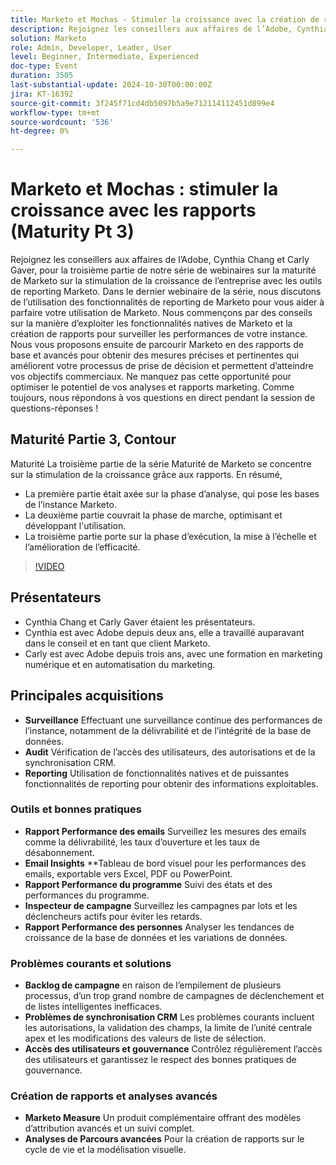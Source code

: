 ```yaml
---
title: Marketo et Mochas - Stimuler la croissance avec la création de rapports (Maturity Pt 3)
description: Rejoignez les conseillers aux affaires de l’Adobe, Cynthia Chang et Carly Gaver, pour la troisième partie de notre série de webinaires sur la maturité de Marketo sur la stimulation de la croissance de l’entreprise avec les outils de reporting Marketo. Dans le dernier webinaire de la série, nous discutons de l’utilisation des fonctionnalités de reporting de Marketo pour vous aider à parfaire votre utilisation de Marketo. Nous commençons par des conseils sur la manière d’exploiter les fonctionnalités natives de Marketo et la création de rapports pour surveiller les performances de votre instance. Nous vous proposons ensuite de parcourir Marketo en  des rapports de base et avancés pour obtenir des mesures précises et pertinentes qui améliorent votre processus de prise de décision et permettent d’atteindre vos objectifs commerciaux. Ne manquez pas cette opportunité pour optimiser le potentiel de vos analyses et rapports marketing. Comme toujours, nous répondons à vos questions en direct pendant la session de questions-réponses !
solution: Marketo
role: Admin, Developer, Leader, User
level: Beginner, Intermediate, Experienced
doc-type: Event
duration: 3505
last-substantial-update: 2024-10-30T00:00:00Z
jira: KT-16392
source-git-commit: 3f245f71cd4db5097b5a9e712114112451d899e4
workflow-type: tm+mt
source-wordcount: '536'
ht-degree: 0%

---
```



# Marketo et Mochas : stimuler la croissance avec les rapports (Maturity Pt 3)

Rejoignez les conseillers aux affaires de l’Adobe, Cynthia Chang et Carly Gaver, pour la troisième partie de notre série de webinaires sur la maturité de Marketo sur la stimulation de la croissance de l’entreprise avec les outils de reporting Marketo. Dans le dernier webinaire de la série, nous discutons de l’utilisation des fonctionnalités de reporting de Marketo pour vous aider à parfaire votre utilisation de Marketo. Nous commençons par des conseils sur la manière d’exploiter les fonctionnalités natives de Marketo et la création de rapports pour surveiller les performances de votre instance. Nous vous proposons ensuite de parcourir Marketo en  des rapports de base et avancés pour obtenir des mesures précises et pertinentes qui améliorent votre processus de prise de décision et permettent d’atteindre vos objectifs commerciaux. Ne manquez pas cette opportunité pour optimiser le potentiel de vos analyses et rapports marketing. Comme toujours, nous répondons à vos questions en direct pendant la session de questions-réponses !

## Maturité Partie 3, Contour

Maturité La troisième partie de la série Maturité de Marketo se concentre sur la stimulation de la croissance grâce aux rapports. En résumé,

* La première partie était axée sur la phase d’analyse, qui pose les bases de l’instance Marketo.
* La deuxième partie couvrait la phase de marche, optimisant et développant l&#39;utilisation.
* La troisième partie porte sur la phase d’exécution, la mise à l’échelle et l’amélioration de l’efficacité.

>[!VIDEO](https://video.tv.adobe.com/v/3435407/?learn=on)

## Présentateurs

* Cynthia Chang et Carly Gaver étaient les présentateurs.
* Cynthia est avec Adobe depuis deux ans, elle a travaillé auparavant dans le conseil et en tant que client Marketo.
* Carly est avec Adobe depuis trois ans, avec une formation en marketing numérique et en automatisation du marketing.

## Principales acquisitions

* **Surveillance** Effectuant une surveillance continue des performances de l’instance, notamment de la délivrabilité et de l’intégrité de la base de données.
* **Audit** Vérification de l’accès des utilisateurs, des autorisations et de la synchronisation CRM.
* **Reporting** Utilisation de fonctionnalités natives et de puissantes fonctionnalités de reporting pour obtenir des informations exploitables.

### Outils et bonnes pratiques

* **Rapport Performance des emails** Surveillez les mesures des emails comme la délivrabilité, les taux d’ouverture et les taux de désabonnement.
* **Email Insights** **Tableau de bord visuel pour les performances des emails, exportable vers Excel, PDF ou PowerPoint.
* **Rapport Performance du programme** Suivi des états et des performances du programme.
* **Inspecteur de campagne** Surveillez les campagnes par lots et les déclencheurs actifs pour éviter les retards.
* **Rapport Performance des personnes** Analyser les tendances de croissance de la base de données et les variations de données.

### Problèmes courants et solutions

* **Backlog de campagne** en raison de l’empilement de plusieurs processus, d’un trop grand nombre de campagnes de déclenchement et de listes intelligentes inefficaces.
* **Problèmes de synchronisation CRM** Les problèmes courants incluent les autorisations, la validation des champs, la limite de l’unité centrale apex et les modifications des valeurs de liste de sélection.
* **Accès des utilisateurs et gouvernance** Contrôlez régulièrement l’accès des utilisateurs et garantissez le respect des bonnes pratiques de gouvernance.

### Création de rapports et analyses avancés

* **Marketo Measure** Un produit complémentaire offrant des modèles d’attribution avancés et un suivi complet.
* **Analyses de Parcours avancées** Pour la création de rapports sur le cycle de vie et la modélisation visuelle.